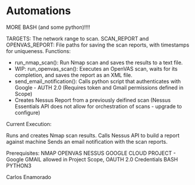 # Automations


MORE BASH (and some python)!!!!


TARGETS: The network range to scan.
SCAN_REPORT and OPENVAS_REPORT: File paths for saving the scan reports, with timestamps for uniqueness.
Functions:

- run_nmap_scan(): Run Nmap scan and saves the results to a text file.
- WIP: run_openvas_scan(): Executes an OpenVAS scan, waits for its completion, and saves the report as an XML file.
- send_email_notification(): Calls python script that authenticates with Google - AUTH 2.0 (Requires token and Gmail permissions defined in Scope)
- Creates Nessus Report from a previously deifined scan (Nessus Essentials API does not allow for orchestration of scans - upgrade to configure)


Current Execution:

Runs and creates Nmap scan results.
Calls Nessus API to build a report against machine
Sends an email notification with the scan reports.

Prerequisites:
NMAP
OPENVAS
NESSUS
GOOGLE CLOUD PROJECT - Google GMAIL allowed in Project Scope, OAUTH 2.0 Credentials
BASH
PYTHON3




Carlos Enamorado

